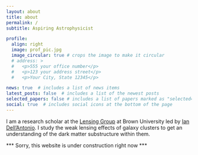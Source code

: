 ```yaml
---
layout: about
title: about
permalink: /
subtitle: Aspiring Astrophysicist 

profile:
  align: right
  image: prof_pic.jpg
  image_circular: true # crops the image to make it circular
  # address: >
  #   <p>555 your office number</p>
  #   <p>123 your address street</p>
  #   <p>Your City, State 12345</p>

news: true  # includes a list of news items
latest_posts: false  # includes a list of the newest posts
selected_papers: false # includes a list of papers marked as "selected={true}"
social: true  # includes social icons at the bottom of the page
---
```


I am a research scholar at the [Lensing Group](https://sites.brown.edu/astrolensing/) at Brown University led by [Ian Dell’Antonio](https://vivo.brown.edu/display/idellant). I study the weak lensing effects of galaxy clusters to get an understanding of the dark matter substructure within them. 


<!-- Link to your social media connections, too. This theme is set up to use [Font Awesome icons](http://fortawesome.github.io/Font-Awesome/) and [Academicons](https://jpswalsh.github.io/academicons/), like the ones below. Add your Facebook, Twitter, LinkedIn, Google Scholar, or just disable all of them. -->





*** Sorry, this website is under construction right now ***